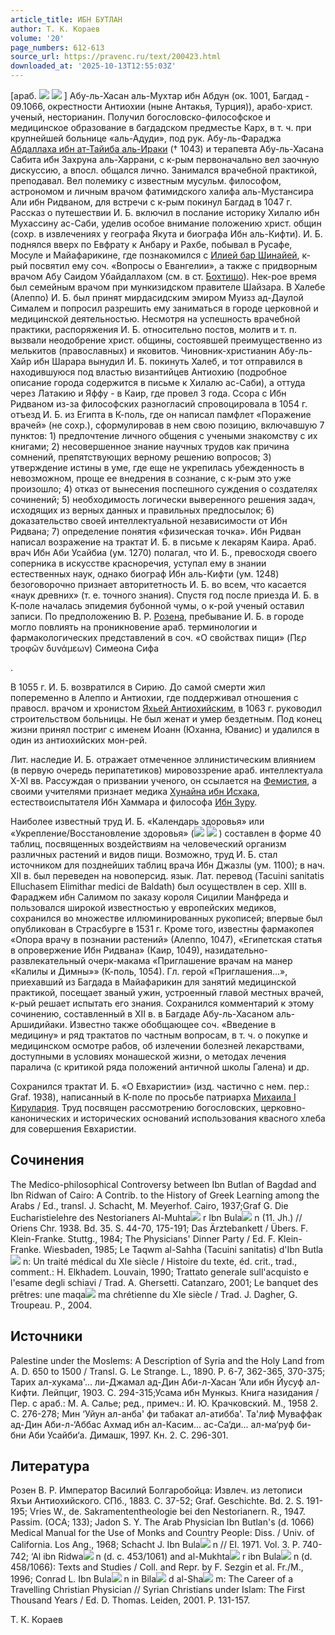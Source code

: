 ```yaml
---
article_title: ИБН БУТЛАН
author: Т. К. Кораев
volume: '20'
page_numbers: 612-613
source_url: https://pravenc.ru/text/200423.html
downloaded_at: '2025-10-13T12:55:03Z'
---
```


[араб. ![](<https://pravenc.ru/char/26272/xc6xddxa1I /image.png>) ![](<https://pravenc.ru/char/26272/ xc5IG/image.png>) ] Абу-ль-Хасан аль-Мухтар ибн Абдун (ок. 1001, Багдад - 09.1066, окрестности Антиохии (ныне Антакья, Турция)), арабо-христ. ученый, несторианин. Получил богословско-философское и медицинское образование в багдадском предместье Карх, в т. ч. при крупнейшей больнице «аль-Адуди», под рук. Абу-ль-Фараджа [Абдаллаха ибн ат-Тайиба аль-Ираки](<https://pravenc.ru/text/АБДАЛЛАХ ИБН АТ-ТАЙИБ АЛЬ-ИРАКИ.html>) († 1043) и терапевта Абу-ль-Хасана Сабита ибн Захруна аль-Харрани, с к-рым первоначально вел заочную дискуссию, а впосл. общался лично. Занимался врачебной практикой, преподавал. Вел полемику с известным мусульм. философом, астрономом и личным врачом фатимидского халифа аль-Мустансира Али ибн Ридваном, для встречи с к-рым покинул Багдад в 1047 г. Рассказ о путешествии И. Б. включил в послание историку Хилалю ибн Мухассину ас-Саби, уделив особое внимание положению христ. общин (сохр. в извлечениях у географа Якута и биографа Ибн аль-Кифти). И. Б. поднялся вверх по Евфрату к Анбару и Рахбе, побывал в Русафе, Мосуле и Майафарикине, где познакомился с [Илией бар Шинайей](<https://pravenc.ru/text/Илией бар Шинайей.html>), к-рый посвятил ему соч. «Вопросы о Евангелии», а также с придворным врачом Абу Саидом Убайдаллахом (см. в ст. [Бохтишо](https://pravenc.ru/text/Бохтишо.html)). Нек-рое время был семейным врачом при мункизидском правителе Шайзара. В Халебе (Алеппо) И. Б. был принят мирдасидским эмиром Муизз ад-Даулой Сималем и попросил разрешить ему заниматься в городе церковной и медицинской деятельностью. Несмотря на успешность врачебной практики, распоряжения И. Б. относительно постов, молитв и т. п. вызвали неодобрение христ. общины, состоявшей преимущественно из мелькитов (православных) и яковитов. Чиновник-христианин Абу-ль-Хайр ибн Шарара вынудил И. Б. покинуть Халеб, и тот отправился в находившуюся под властью византийцев Антиохию (подробное описание города содержится в письме к Хилалю ас-Саби), а оттуда через Латакию и Яффу - в Каир, где провел 3 года. Ссора с Ибн Ридваном из-за философских разногласий спровоцировала в 1054 г. отъезд И. Б. из Египта в К-поль, где он написал памфлет «Поражение врачей» (не сохр.), сформулировав в нем свою позицию, включавшую 7 пунктов: 1) предпочтение личного общения с учеными знакомству с их книгами; 2) несовершенное знание научных трудов как причина сомнений, препятствующих верному решению вопросов; 3) утверждение истины в уме, где еще не укрепилась убежденность в невозможном, проще ее внедрения в сознание, с к-рым это уже произошло; 4) отказ от вынесения поспешного суждения о создателях сочинений; 5) необходимость логически выверенного решения задач, исходящих из верных данных и правильных предпосылок; 6) доказательство своей интеллектуальной независимости от Ибн Ридвана; 7) определение понятия «физическая точка». Ибн Ридван написал возражение на трактат И. Б. в письме к лекарям Каира. Араб. врач Ибн Аби Усайбиа (ум. 1270) полагал, что И. Б., превосходя своего соперника в искусстве красноречия, уступал ему в знании естественных наук, однако биограф Ибн аль-Кифти (ум. 1248) безоговорочно признает авторитетность И. Б. во всем, что касается «наук древних» (т. е. точного знания). Спустя год после приезда И. Б. в К-поле началась эпидемия бубонной чумы, о к-рой ученый оставил записи. По предположению В. Р. [Розена](https://pravenc.ru/text/Розена.html), пребывание И. Б. в городе могло повлиять на проникновение араб. терминологии и фармакологических представлений в соч. «О свойствах пищи» (Περ τροφῶν δυνάμεων) Симеона Сифа

.

В 1055 г. И. Б. возвратился в Сирию. До самой смерти жил попеременно в Алеппо и Антиохии, где поддерживал отношения с правосл. врачом и хронистом [Яхьей Антиохийским](<https://pravenc.ru/text/Яхьей Антиохийским.html>), в 1063 г. руководил строительством больницы. Не был женат и умер бездетным. Под конец жизни принял постриг с именем Иоанн (Юханна, Юванис) и удалился в один из антиохийских мон-рей.

Лит. наследие И. Б. отражает отмеченное эллинистическим влиянием (в первую очередь перипатетиков) мировоззрение араб. интеллектуала X-XI вв. Рассуждая о призвании ученого, он ссылается на [Фемистия](https://pravenc.ru/text/Фемистия.html), а своими учителями признает медика [Хунайна ибн Исхака](<https://pravenc.ru/text/Хунайн ибн Исхак.html>), естествоиспытателя Ибн Хаммара и философа [Ибн Зуру](<https://pravenc.ru/text/Ибн Зуру.html>).

Наиболее известный труд И. Б. «Календарь здоровья» или «Укрепление/Восстановление здоровья» (![](<https://pravenc.ru/char/26272/xd2xf7ZvxbbA /image.png>) ![](<https://pravenc.ru/char/26272/ xc1xcdxccxb4M/image.png>) ) составлен в форме 40 таблиц, посвященных воздействиям на человеческий организм различных растений и видов пищи. Возможно, труд И. Б. стал источником для позднейших таблиц врача Ибн Джазлы (ум. 1100); в нач. XII в. был переведен на новоперсид. язык. Лат. перевод (Tacuini sanitatis Elluchasem Elimithar medici de Baldath) был осуществлен в сер. XIII в. Фараджем ибн Салимом по заказу короля Сицилии Манфреда и пользовался широкой известностью у европейских медиков, сохранился во множестве иллюминированных рукописей; впервые был опубликован в Страсбурге в 1531 г. Кроме того, известны фармакопея «Опора врачу в познании растений» (Алеппо, 1047), «Египетская статья в опровержение Ибн Ридвана» (Каир, 1049), назидательно-развлекательный очерк-макама «Приглашение врачам на манер «Калилы и Димны»» (К-поль, 1054). Гл. герой «Приглашения...», приехавший из Багдада в Майафарикин для занятий медицинской практикой, посещает званый ужин, устроенный главой местных врачей, к-рый решает испытать его знания. Сохранился комментарий к этому сочинению, составленный в XII в. в Багдаде Абу-ль-Хасаном аль-Аршидийаки. Известно также обобщающее соч. «Введение в медицину» и ряд трактатов по частным вопросам, в т. ч. о покупке и медицинском осмотре рабов, об излечении болезней лекарствами, доступными в условиях монашеской жизни, о методах лечения паралича (с критикой ряда положений античной школы Галена) и др.

Сохранился трактат И. Б. «О Евхаристии» (изд. частично с нем. пер.: Graf. 1938), написанный в К-поле по просьбе патриарха [Михаила I Кирулария](<https://pravenc.ru/text/Михаила I Кирулария.html>). Труд посвящен рассмотрению богословских, церковно-канонических и исторических оснований использования квасного хлеба для совершения Евхаристии.

## Сочинения

The Medico-philosophical Controversy between Ibn Butlan of Bagdad and Ibn Ridwan of Cairo: A Contrib. to the History of Greek Learning among the Arabs / Ed., transl. J. Schacht, M. Meyerhof. Cairo, 1937;Graf G. Die Eucharistielehre des Nestorianers Al-Muhta![](https://pravenc.ru/char/26150/x5cx5c/image.png) r Ibn Bula![](https://pravenc.ru/char/26150/x5cx5c/image.png) n (11. Jh.) // Oriens Chr. 1938. Bd. 35. S. 44-70, 175-191; Das Ärztebankett / Übers. F. Klein-Franke. Stuttg., 1984; The Physicians' Dinner Party / Ed. F. Klein-Franke. Wiesbaden, 1985; Le Taqwm al-Sahha (Tacuini sanitatis) d'Ibn Butla![](https://pravenc.ru/char/26150/x5cx5c/image.png) n: Un traité médical du XIe siècle / Histoire du texte, éd. crit., trad., comment.: H. Elkhadem. Louvain, 1990; Trattato generale sull'acquisto e l'esame degli schiavi / Trad. A. Ghersetti. Catanzaro, 2001; Le banquet des prêtres: une maqa![](https://pravenc.ru/char/26150/x5cx5c/image.png) ma chrétienne du XIe siècle / Trad. J. Dagher, G. Troupeau. P., 2004.

## Источники

Palestine under the Moslems: A Description of Syria and the Holy Land from A. D. 650 to 1500 / Transl. G. Le Strange. L., 1890. P. 6-7, 362-365, 370-375; Тарих ал-хукама'... ли-Джамал ад-Дин Аби-л-Хасан ‘Али ибн Йусуф ал-Кифти. Лейпциг, 1903. С. 294-315;Усама ибн Мункыз. Книга назидания / Пер. с араб.: М. А. Салье; ред., примеч.: И. Ю. Крачковский. М., 1958 2. С. 276-278; Мин ‘Уйун ал-анба' фи табакат ал-атибба'. Та'лиф Муваффак ад-Дин Аби-л-‘Аббас Ахмад ибн ал-Касим... ас-Са‘ди... ал-ма‘руф би-бни Аби Усайби‘а. Димашк, 1997. Кн. 2. С. 296-301.

## Литература

Розен В. Р. Император Василий Болгаробойца: Извлеч. из летописи Яхъи Антиохийского. СПб., 1883. С. 37-52; Graf. Geschichte. Bd. 2. S. 191-195; Vries W., de. Sakramententheologie bei den Nestorianern. R., 1947. Passim. (OCA; 133); Jadon S. Y. The Arab Physician Ibn Butlan's (d. 1066) Medical Manual for the Use of Monks and Country People: Diss. / Univ. of California. Los Ang., 1968; Schacht J. Ibn Bula![](https://pravenc.ru/char/26150/x5cx5c/image.png) n // EI. 1971. Vol. 3. P. 740-742; ‘Al ibn Ridwa![](https://pravenc.ru/char/26150/x5cx5c/image.png) n (d. c. 453/1061) and al-Mukhta![](https://pravenc.ru/char/26150/x5cx5c/image.png) r ibn Bula![](https://pravenc.ru/char/26150/x5cx5c/image.png) n (d. 458/1066): Texts and Studies / Coll. and Repr. by F. Sezgin et al. Fr./M., 1996; Conrad L. Ibn Bula![](https://pravenc.ru/char/26150/x5cx5c/image.png) n in Bila![](https://pravenc.ru/char/26150/x5cx5c/image.png) d al-Sha![](https://pravenc.ru/char/26150/x5cx5c/image.png) m: The Career of a Travelling Christian Physician // Syrian Christians under Islam: The First Thousand Years / Ed. D. Thomas. Leiden, 2001. P. 131-157.

Т. К. Кораев
